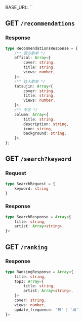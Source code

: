 BASE_URL: ``

## GET `/recommendations`

### Response

```ts
type RecommendationsResponse = {
    /** 官方歌单 */
    offical: Array<{
        cover: string,
        title: string,
        views: number,
    }>,
    /** 达人歌单 */
    tatsujin: Array<{
        cover: string,
        title: string,
        views: number,
    }>,
    /** 专区 */
    column: Array<{
        title: string,
        description: string,
        icon: string,
        background: string,
    }>,
};
```

## GET `/search?keyword`

### Request

```ts
type SearchRequest = {
    keyword: string
}
```

### Response

```ts
type SearchResponse = Array<{
    title: string,
    artist: Array<string>,
}>
```

## GET `/ranking`

### Response

```ts
type RankingResponse = Array<{
    title: string,
    top3: Array<{
        title: string,
        artist: Array<string>,
    }>
    cover: string,
    views: number,
    update_frequence: '日' | '周'
}>
```